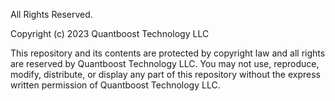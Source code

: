 All Rights Reserved.

Copyright (c) 2023 Quantboost Technology LLC

This repository and its contents are protected by copyright law and all rights are reserved by Quantboost Technology LLC. You may not use, reproduce, modify, distribute, or display any part of this repository without the express written permission of Quantboost Technology LLC.